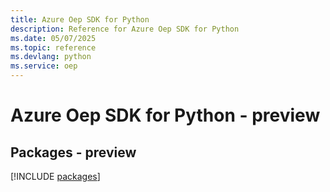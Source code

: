 ```yaml
---
title: Azure Oep SDK for Python
description: Reference for Azure Oep SDK for Python
ms.date: 05/07/2025
ms.topic: reference
ms.devlang: python
ms.service: oep
---
```

# Azure Oep SDK for Python - preview
## Packages - preview
[!INCLUDE [packages](oep-index.md)]